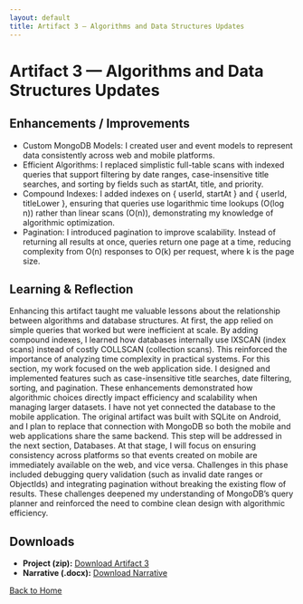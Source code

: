 ```yaml
---
layout: default
title: Artifact 3 — Algorithms and Data Structures Updates
---
```


# Artifact 3 — Algorithms and Data Structures Updates

## Enhancements / Improvements
- Custom MongoDB Models: I created user and event models to represent data consistently across web and mobile platforms.
- Efficient Algorithms: I replaced simplistic full-table scans with indexed queries that support filtering by date ranges, case-insensitive title searches, and sorting by fields such as startAt, title, and priority.
- Compound Indexes: I added indexes on { userId, startAt } and { userId, titleLower }, ensuring that queries use logarithmic time lookups (O(log n)) rather than linear scans (O(n)), demonstrating my knowledge of algorithmic optimization.
- Pagination: I introduced pagination to improve scalability. Instead of returning all results at once, queries return one page at a time, reducing complexity from O(n) responses to O(k) per request, where k is the page size.


## Learning & Reflection
Enhancing this artifact taught me valuable lessons about the relationship between algorithms and database structures. At first, the app relied on simple queries that worked but were inefficient at scale. By adding compound indexes, I learned how databases internally use IXSCAN (index scans) instead of costly COLLSCAN (collection scans). This reinforced the importance of analyzing time complexity in practical systems.
For this section, my work focused on the web application side. I designed and implemented features such as case-insensitive title searches, date filtering, sorting, and pagination. These enhancements demonstrated how algorithmic choices directly impact efficiency and scalability when managing larger datasets.
I have not yet connected the database to the mobile application. The original artifact was built with SQLite on Android, and I plan to replace that connection with MongoDB so both the mobile and web applications share the same backend. This step will be addressed in the next section, Databases. At that stage, I will focus on ensuring consistency across platforms so that events created on mobile are immediately available on the web, and vice versa.
Challenges in this phase included debugging query validation (such as invalid date ranges or ObjectIds) and integrating pagination without breaking the existing flow of results. These challenges deepened my understanding of MongoDB’s query planner and reinforced the need to combine clean design with algorithmic efficiency.


## Downloads
- **Project (zip):** [Download Artifact 3](../downloads/artifact-3/Torres_J_CS499_ET_Capstone_VSC_2.zip)
- **Narrative (.docx):** [Download Narrative](../downloads/artifact-3/Torres_J_CS499_4_2.docx)

[Back to Home](/)
